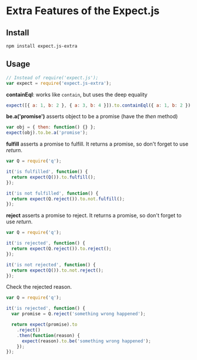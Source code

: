 # Extra Features of the Expect.js

## Install

```
npm install expect.js-extra
```

## Usage

```js
// Instead of require('expect.js');
var expect = require('expect.js-extra');
```

**containEql**: works like `contain`, but uses the deep equality

```js
expect([{ a: 1, b: 2 }, { a: 3, b: 4 }]).to.containEql({ a: 1, b: 2 });
```

**be.a('promise')** asserts object to be a promise (have the *then* method)

```js
var obj = { then: function() {} };
expect(obj).to.be.a('promise');
```
**fulfill** asserts a promise to fulfill. It returns a promise, so don't forget
to use *return*.

```js
var Q = require('q');

it('is fulfilled', function() {
  return expect(Q()).to.fulfill();
});

it('is not fulfilled', function() {
  return expect(Q.reject()).to.not.fulfill();
});
```

**reject** asserts a promise to reject. It returns a promise, so don't forget
to use *return*.

```js
var Q = require('q');

it('is rejected', function() {
  return expect(Q.reject()).to.reject();
});

it('is not rejected', function() {
  return expect(Q()).to.not.reject();
});
```

Check the rejected reason.

```js
var Q = require('q');

it('is rejected', function() {
  var promise = Q.reject('something wrong happened');

  return expect(promise).to
    .reject()
    .then(function(reason) {
      expect(reason).to.be('something wrong happened');
    });
});
```
